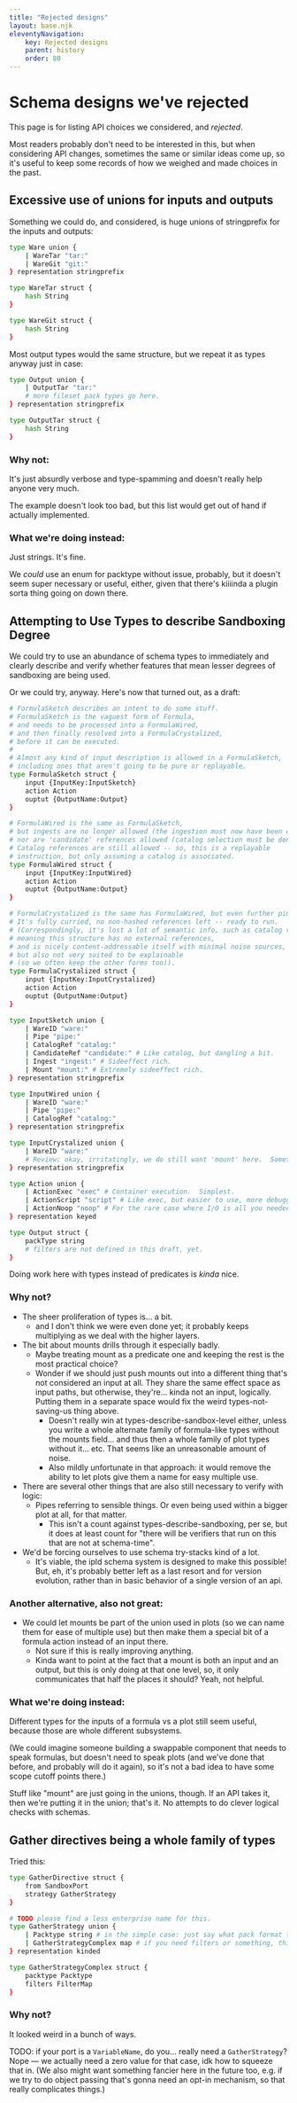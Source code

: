 ```yaml
---
title: "Rejected designs"
layout: base.njk
eleventyNavigation:
    key: Rejected designs
    parent: history
    order: 80
---
```


Schema designs we've rejected
=============================

This page is for listing API choices we considered, and *rejected*.

Most readers probably don't need to be interested in this,
but when considering API changes, sometimes the same or similar ideas come up,
so it's useful to keep some records of how we weighed and made choices in the past.


## Excessive use of unions for inputs and outputs

Something we could do, and considered, is huge unions of stringprefix for the inputs and outputs:

```bash
type Ware union {
	| WareTar "tar:"
	| WareGit "git:"
} representation stringprefix

type WareTar struct {
	hash String
}

type WareGit struct {
	hash String
}
```

Most output types would the same structure, but we repeat it as types anyway just in case:

```bash
type Output union {
	| OutputTar "tar:"
	# more fileset pack types go here.
} representation stringprefix

type OutputTar struct {
	hash String
}
```

### Why not:

It's just absurdly verbose and type-spamming and doesn't really help anyone very much.

The example doesn't look too bad, but this list would get out of hand if actually implemented.

### What we're doing instead:

Just strings.  It's fine.

We *could* use an enum for packtype without issue, probably, but it doesn't seem super necessary or useful, either, given that there's kiiiinda a plugin sorta thing going on down there.

## Attempting to Use Types to describe Sandboxing Degree

We could try to use an abundance of schema types to immediately and clearly describe and verify whether features that mean lesser degrees of sandboxing are being used.

Or we could try, anyway.  Here's now that turned out, as a draft:

```bash
# FormulaSketch describes an intent to do some stuff.
# FormulaSketch is the vaguest form of Formula,
# and needs to be processed into a FormulaWired,
# and then finally resolved into a FormulaCrystalized,
# before it can be executed.
#
# Almost any kind of input description is allowed in a FormulaSketch,
# including ones that aren't going to be pure or replayable.
type FormulaSketch struct {
	input {InputKey:InputSketch}
	action Action
	ouptut {OutputName:Output}
}

# FormulaWired is the same as FormulaSketch,
# but ingests are no longer allowed (the ingestion must now have been computed),
# nor are 'candidate' references allowed (catalog selection must be done now).
# Catalog references are still allowed -- so, this is a replayable
# instruction, but only assuming a catalog is associated.
type FormulaWired struct {
	input {InputKey:InputWired}
	action Action
	ouptut {OutputName:Output}
}

# FormulaCrystalized is the same has FormulaWired, but even further pinned down.
# It's fully curried, no non-hashed references left -- ready to run.
# (Correspondingly, it's lost a lot of semantic info, such as catalog references,
# meaning this structure has no external references,
# and is nicely content-addressable itself with minimal noise sources,
# but also not very suited to be explainable
# (so we often keep the other forms too)).
type FormulaCrystalized struct {
	input {InputKey:InputCrystalized}
	action Action
	ouptut {OutputName:Output}
}

type InputSketch union {
	| WareID "ware:"
	| Pipe "pipe:"
	| CatalogRef "catalog:"
	| CandidateRef "candidate:" # Like catalog, but dangling a bit.
	| Ingest "ingest:" # Sideeffect rich.
	| Mount "mount:" # Extremely sideeffect rich.
} representation stringprefix

type InputWired union {
	| WareID "ware:"
	| Pipe "pipe:"
	| CatalogRef "catalog:"
} representation stringprefix

type InputCrystalized union {
	| WareID "ware:"
	# Review: okay, irritatingly, we do still want 'mount' here.  Sometimes.
} representation stringprefix

type Action union {
	| ActionExec "exec" # Container execution.  Simplest.
	| ActionScript "script" # Like exec, but easier to use, more debuggable.
	| ActionNoop "noop" # For the rare case where I/O is all you needed.
} representation keyed

type Output struct {
	packType string
	# filters are not defined in this draft, yet.
}
```

Doing work here with types instead of predicates is *kinda* nice.  

### Why not?

- The sheer proliferation of types is... a bit.
    - and I don't think we were even done yet; it probably keeps multiplying as we deal with the higher layers.
- The bit about mounts drills through it especially badly.
    - Maybe treating mount as a predicate one and keeping the rest is the most practical choice?
    - Wonder if we should just push mounts out into a different thing that's not considered an input at all.  They share the same effect space as input paths, but otherwise, they're... kinda not an input, logically.  Putting them in a separate space would fix the weird types-not-saving-us thing above.
        - Doesn't really win at types-describe-sandbox-level either, unless you write a whole alternate family of formula-like types without the mounts field... and thus then a whole family of plot types without it... etc.  That seems like an unreasonable amount of noise.
        - Also mildly unfortunate in that approach: it would remove the ability to let plots give them a name for easy multiple use.
- There are several other things that are also still necessary to verify with logic:
    - Pipes referring to sensible things.  Or even being used within a bigger plot at all, for that matter.
        - This isn't a count against types-describe-sandboxing, per se, but it does at least count for "there will be verifiers that run on this that are not at schema-time".
- We'd be forcing ourselves to use schema try-stacks kind of a lot.
    - It's viable, the ipld schema system is designed to make this possible!  But, eh, it's probably better left as a last resort and for version evolution, rather than in basic behavior of a single version of an api.

### Another alternative, also not great:

- We could let mounts be part of the union used in plots (so we can name them for ease of multiple use) but then make them a special bit of a formula action instead of an input there.
    - Not sure if this is really improving anything.
    - Kinda want to point at the fact that a mount is both an input and an output, but this is only doing at that one level, so, it only communicates that half the places it should?  Yeah, not helpful.

### What we're doing instead:

Different types for the inputs of a formula vs a plot still seem useful, because those are whole different subsystems.

(We could imagine someone building a swappable component that needs to speak formulas, but doesn't need to speak plots (and we've done that before, and probably will do it again), so it's not a bad idea to have some scope cutoff points there.)

Stuff like "mount" are just going in the unions, though.  If an API takes it, then we're putting it in the union; that's it.  No attempts to do clever logical checks with schemas.

## Gather directives being a whole family of types

Tried this:

```bash
type GatherDirective struct {
	from SandboxPort
	strategy GatherStrategy
}

# TODO please find a less enterprise name for this.
type GatherStrategy union {
	| Packtype string # in the simple case: just say what pack format to use!
	| GatherStrategyComplex map # if you need filters or something, this.
} representation kinded

type GatherStrategyComplex struct {
	packtype Packtype
	filters FilterMap
}
```

### Why not?

It looked weird in a bunch of ways.

TODO: if your port is a `VariableName`, do you... really need a `GatherStrategy`?  Nope — we actually need a zero value for that case, idk how to squeeze that in.  (We also might want something fancier here in the future too, e.g. if we try to do object passing that's gonna need an opt-in mechanism, so that really complicates things.)